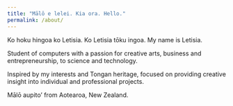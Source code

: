 ```yaml
---
title: "Mālō e lelei. Kia ora. Hello."
permalink: /about/
---
```


Ko hoku hingoa ko Letisia. Ko Letisia tōku ingoa. My name is Letisia.

Student of computers with a passion for creative arts, business and entrepreneurship, to science and technology. 

Inspired by my interests and Tongan heritage, focused on providing creative insight into individual and professional projects.

Mālō aupito’ from Aotearoa, New Zealand.
